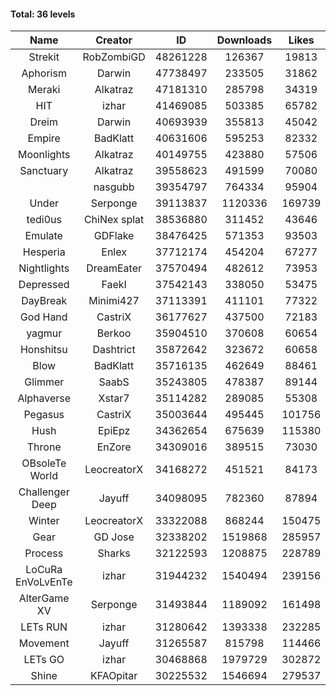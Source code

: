 #### Total: 36 levels

| Name | Creator | ID | Downloads | Likes |
|:---:|:---:|:---:|:---:|:---:|
| Strekit | RobZombiGD | 48261228 | 126367 | 19813
| Aphorism | Darwin | 47738497 | 233505 | 31862
| Meraki | Alkatraz | 47181310 | 285798 | 34319
| HIT | izhar | 41469085 | 503385 | 65782
| Dreim | Darwin | 40693939 | 355813 | 45042
| Empire | BadKlatt | 40631606 | 595253 | 82332
| Moonlights | Alkatraz | 40149755 | 423880 | 57506
| Sanctuary | Alkatraz | 39558623 | 491599 | 70080
|   | nasgubb | 39354797 | 764334 | 95904
| Under | Serponge | 39113837 | 1120336 | 169739
| tedi0us | ChiNex splat | 38536880 | 311452 | 43646
| Emulate | GDFlake | 38476425 | 571353 | 93503
| Hesperia | Enlex | 37712174 | 454204 | 67277
| Nightlights | DreamEater | 37570494 | 482612 | 73953
| Depressed | FaekI | 37542143 | 338050 | 53475
| DayBreak | Minimi427 | 37113391 | 411101 | 77322
| God Hand | CastriX | 36177627 | 437500 | 72183
| yagmur | Berkoo | 35904510 | 370608 | 60654
| Honshitsu | Dashtrict | 35872642 | 323672 | 60658
| Blow | BadKlatt | 35716135 | 462649 | 88461
| Glimmer | SaabS | 35243805 | 478387 | 89144
| Alphaverse | Xstar7 | 35114282 | 289085 | 55308
| Pegasus | CastriX | 35003644 | 495445 | 101756
| Hush | EpiEpz | 34362654 | 675639 | 115380
| Throne | EnZore | 34309016 | 389515 | 73030
| OBsoleTe World | LeocreatorX | 34168272 | 451521 | 84173
| Challenger Deep | Jayuff | 34098095 | 782360 | 87894
| Winter | LeocreatorX | 33322088 | 868244 | 150475
| Gear | GD Jose | 32338202 | 1519868 | 285957
| Process | Sharks | 32122593 | 1208875 | 228789
| LoCuRa EnVoLvEnTe | izhar | 31944232 | 1540494 | 239156
| AlterGame XV | Serponge | 31493844 | 1189092 | 161498
| LETs  RUN | izhar | 31280642 | 1393338 | 232285
| Movement | Jayuff | 31265587 | 815798 | 114466
| LETs GO | izhar | 30468868 | 1979729 | 302872
| Shine | KFAOpitar | 30225532 | 1546694 | 279537
